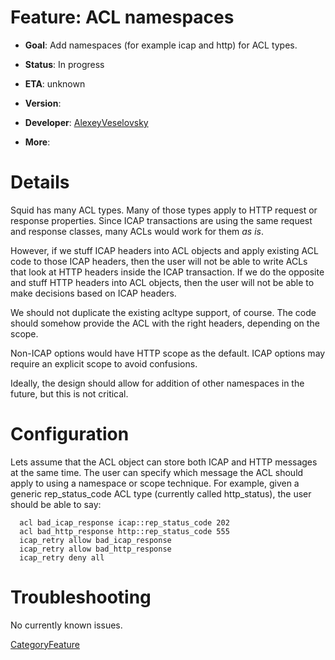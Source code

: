 # Feature: ACL namespaces

  - **Goal**: Add namespaces (for example icap and http) for ACL types.

  - **Status**: In progress

  - **ETA**: unknown

  - **Version**:

  - **Developer**:
    [AlexeyVeselovsky](/AlexeyVeselovsky#)

  - **More**:

# Details

Squid has many ACL types. Many of those types apply to HTTP request or
response properties. Since ICAP transactions are using the same request
and response classes, many ACLs would work for them *as is*.

However, if we stuff ICAP headers into ACL objects and apply existing
ACL code to those ICAP headers, then the user will not be able to write
ACLs that look at HTTP headers inside the ICAP transaction. If we do the
opposite and stuff HTTP headers into ACL objects, then the user will not
be able to make decisions based on ICAP headers.

We should not duplicate the existing acltype support, of course. The
code should somehow provide the ACL with the right headers, depending on
the scope.

Non-ICAP options would have HTTP scope as the default. ICAP options may
require an explicit scope to avoid confusions.

Ideally, the design should allow for addition of other namespaces in the
future, but this is not critical.

# Configuration

Lets assume that the ACL object can store both ICAP and HTTP messages at
the same time. The user can specify which message the ACL should apply
to using a namespace or scope technique. For example, given a generic
rep\_status\_code ACL type (currently called http\_status), the user
should be able to say:

``` 
  acl bad_icap_response icap::rep_status_code 202
  acl bad_http_response http::rep_status_code 555
  icap_retry allow bad_icap_response
  icap_retry allow bad_http_response
  icap_retry deny all
```

# Troubleshooting

No currently known issues.

[CategoryFeature](/CategoryFeature#)
